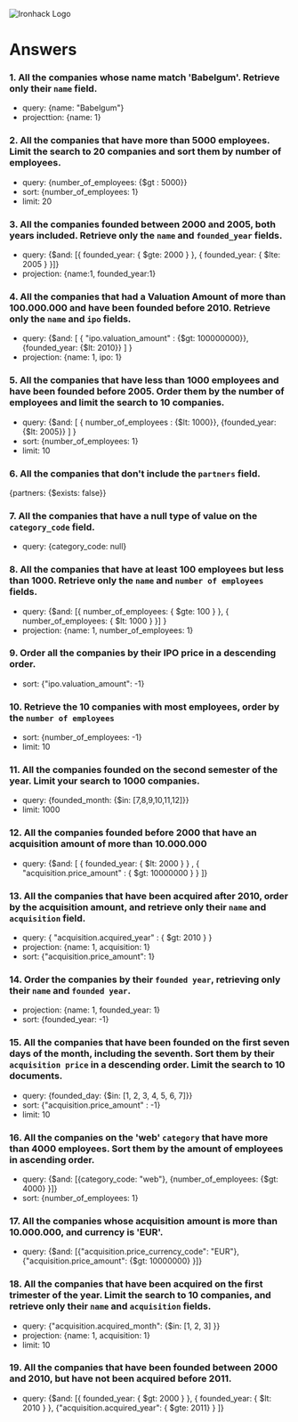 ![Ironhack Logo](https://i.imgur.com/1QgrNNw.png)

# Answers

### 1. All the companies whose name match 'Babelgum'. Retrieve only their `name` field.

<!-- Your Code Goes Here -->
* query: {name: "Babelgum"}
* projecttion: {name: 1}

### 2. All the companies that have more than 5000 employees. Limit the search to 20 companies and sort them by **number of employees**.

<!-- Your Code Goes Here -->
* query: {number_of_employees: {$gt : 5000}}
* sort: {number_of_employees: 1}
* limit: 20

### 3. All the companies founded between 2000 and 2005, both years included. Retrieve only the `name` and `founded_year` fields.

<!-- Your Code Goes Here -->
* query: {$and: [{ founded_year: { $gte: 2000 } }, { founded_year: { $lte: 2005 } }]} 
* projection: {name:1, founded_year:1}

### 4. All the companies that had a Valuation Amount of more than 100.000.000 and have been founded before 2010. Retrieve only the `name` and `ipo` fields.

<!-- Your Code Goes Here -->
* query: {$and: [ { "ipo.valuation_amount" : {$gt: 100000000}}, {founded_year: {$lt: 2010}} ] }
* projection: {name: 1, ipo: 1}

### 5. All the companies that have less than 1000 employees and have been founded before 2005. Order them by the number of employees and limit the search to 10 companies.

<!-- Your Code Goes Here -->
* query: {$and: [ { number_of_employees : {$lt: 1000}}, {founded_year: {$lt: 2005}} ] }
* sort: {number_of_employees: 1}
* limit: 10

### 6. All the companies that don't include the `partners` field.

<!-- Your Code Goes Here -->
{partners: {$exists: false}}

### 7. All the companies that have a null type of value on the `category_code` field.

<!-- Your Code Goes Here -->
* query: {category_code: null}

### 8. All the companies that have at least 100 employees but less than 1000. Retrieve only the `name` and `number of employees` fields.

<!-- Your Code Goes Here -->
* query: {$and: [{ number_of_employees: { $gte: 100 } }, { number_of_employees: { $lt: 1000 } }] }
* projection: {name: 1, number_of_employees: 1}

### 9. Order all the companies by their IPO price in a descending order.

<!-- Your Code Goes Here -->
* sort: {"ipo.valuation_amount": -1}

### 10. Retrieve the 10 companies with most employees, order by the `number of employees`

<!-- Your Code Goes Here -->
* sort: {number_of_employees: -1}
* limit: 10

### 11. All the companies founded on the second semester of the year. Limit your search to 1000 companies.

<!-- Your Code Goes Here -->
* query: {founded_month: {$in: [7,8,9,10,11,12]}}
* limit: 1000

### 12. All the companies founded before 2000 that have an acquisition amount of more than 10.000.000

<!-- Your Code Goes Here -->
* query: {$and: [ { founded_year: { $lt: 2000 } } , { "acquisition.price_amount" : { $gt: 10000000 } } ]}

### 13. All the companies that have been acquired after 2010, order by the acquisition amount, and retrieve only their `name` and `acquisition` field.

<!-- Your Code Goes Here -->
* query: { "acquisition.acquired_year" : { $gt: 2010 } }
* projection: {name: 1, acquisition: 1}
* sort: {"acquisition.price_amount": 1}

### 14. Order the companies by their `founded year`, retrieving only their `name` and `founded year`.

<!-- Your Code Goes Here -->
* projection: {name: 1, founded_year: 1}
* sort: {founded_year: -1}

### 15. All the companies that have been founded on the first seven days of the month, including the seventh. Sort them by their `acquisition price` in a descending order. Limit the search to 10 documents.

<!-- Your Code Goes Here -->
* query: {founded_day: {$in: [1, 2, 3, 4, 5, 6, 7]}}
* sort: {"acquisition.price_amount" : -1}
* limit: 10

### 16. All the companies on the 'web' `category` that have more than 4000 employees. Sort them by the amount of employees in ascending order.

<!-- Your Code Goes Here -->
* query: {$and: [{category_code: "web"}, {number_of_employees: {$gt: 4000} }]}
* sort: {number_of_employees: 1}

### 17. All the companies whose acquisition amount is more than 10.000.000, and currency is 'EUR'.

<!-- Your Code Goes Here -->
* query: {$and: [{"acquisition.price_currency_code": "EUR"}, {"acquisition.price_amount": {$gt: 10000000} }]}

### 18. All the companies that have been acquired on the first trimester of the year. Limit the search to 10 companies, and retrieve only their `name` and `acquisition` fields.

<!-- Your Code Goes Here -->
* query: {"acquisition.acquired_month": {$in: [1, 2, 3] }}
* projection: {name: 1, acquisition: 1}
* limit: 10

### 19. All the companies that have been founded between 2000 and 2010, but have not been acquired before 2011.

<!-- Your Code Goes Here -->
* query: {$and: [{ founded_year: { $gt: 2000 } }, { founded_year: { $lt: 2010 } }, {"acquisition.acquired_year": { $gte: 2011} } ]}
